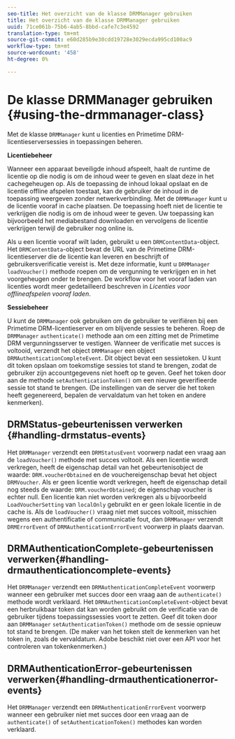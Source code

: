 ```yaml
---
seo-title: Het overzicht van de klasse DRMManager gebruiken
title: Het overzicht van de klasse DRMManager gebruiken
uuid: 71ce061b-75b6-4ab5-8bbd-cafe7c3e4592
translation-type: tm+mt
source-git-commit: e60d285b9e30cdd19728e3029ecda995cd100ac9
workflow-type: tm+mt
source-wordcount: '458'
ht-degree: 0%

---
```



# De klasse DRMManager gebruiken {#using-the-drmmanager-class}

Met de klasse `DRMManager` kunt u licenties en Primetime DRM-licentieserversessies in toepassingen beheren.

**Licentiebeheer**

Wanneer een apparaat beveiligde inhoud afspeelt, haalt de runtime de licentie op die nodig is om de inhoud weer te geven en slaat deze in het cachegeheugen op. Als de toepassing de inhoud lokaal opslaat en de licentie offline afspelen toestaat, kan de gebruiker de inhoud in de toepassing weergeven zonder netwerkverbinding. Met de `DRMManager` kunt u de licentie vooraf in cache plaatsen. De toepassing hoeft niet de licentie te verkrijgen die nodig is om de inhoud weer te geven. Uw toepassing kan bijvoorbeeld het mediabestand downloaden en vervolgens de licentie verkrijgen terwijl de gebruiker nog online is.

Als u een licentie vooraf wilt laden, gebruikt u een `DRMContentData`-object. Het `DRMContentData`-object bevat de URL van de Primetime DRM-licentieserver die de licentie kan leveren en beschrijft of gebruikersverificatie vereist is. Met deze informatie, kunt u `DRMManager` `loadVoucher()` methode roepen om de vergunning te verkrijgen en in het voorgeheugen onder te brengen. De workflow voor het vooraf laden van licenties wordt meer gedetailleerd beschreven in *Licenties voor offlineafspelen vooraf laden*.

**Sessiebeheer**

U kunt de `DRMManager` ook gebruiken om de gebruiker te verifiëren bij een Primetime DRM-licentieserver en om blijvende sessies te beheren. Roep de `DRMManager` `authenticate()` methode aan om een zitting met de Primetime DRM vergunningsserver te vestigen. Wanneer de verificatie met succes is voltooid, verzendt het object `DRMManager` een object `DRMAuthenticationCompleteEvent`. Dit object bevat een sessietoken. U kunt dit token opslaan om toekomstige sessies tot stand te brengen, zodat de gebruiker zijn accountgegevens niet hoeft op te geven. Geef het token door aan de methode `setAuthenticationToken()` om een nieuwe geverifieerde sessie tot stand te brengen. (De instellingen van de server die het token heeft gegenereerd, bepalen de vervaldatum van het token en andere kenmerken).

## DRMStatus-gebeurtenissen verwerken {#handling-drmstatus-events}

Het `DRMManager` verzendt een `DRMStatusEvent` voorwerp nadat een vraag aan de `loadVoucher()` methode met succes voltooit. Als een licentie wordt verkregen, heeft de eigenschap detail van het gebeurtenisobject de waarde: `DRM.voucherObtained` en de vouchereigenschap bevat het object `DRMVoucher`. Als er geen licentie wordt verkregen, heeft de eigenschap detail nog steeds de waarde: `DRM.voucherObtained`; de eigenschap voucher is echter null. Een licentie kan niet worden verkregen als u bijvoorbeeld `LoadVoucherSetting` van `localOnly` gebruikt en er geen lokale licentie in de cache is. Als de `loadVoucher()` vraag niet met succes voltooit, misschien wegens een authentificatie of communicatie fout, dan `DRMManager` verzendt `DRMErrorEvent` of `DRMAuthenticationErrorEvent` voorwerp in plaats daarvan.

## DRMAuthenticationComplete-gebeurtenissen verwerken{#handling-drmauthenticationcomplete-events}

Het `DRMManager` verzendt een `DRMAuthenticationCompleteEvent` voorwerp wanneer een gebruiker met succes door een vraag aan de `authenticate()` methode wordt verklaard. Het `DRMAuthenticationCompleteEvent`-object bevat een herbruikbaar token dat kan worden gebruikt om de verificatie van de gebruiker tijdens toepassingssessies voort te zetten. Geef dit token door aan `DRMManager` `setAuthenticationToken()` methode om de sessie opnieuw tot stand te brengen. (De maker van het token stelt de kenmerken van het token in, zoals de vervaldatum. Adobe beschikt niet over een API voor het controleren van tokenkenmerken.)

## DRMAuthenticationError-gebeurtenissen verwerken{#handling-drmauthenticationerror-events}

Het `DRMManager` verzendt een `DRMAuthenticationErrorEvent` voorwerp wanneer een gebruiker niet met succes door een vraag aan de `authenticate()` of `setAuthenticationToken()` methodes kan worden verklaard.
